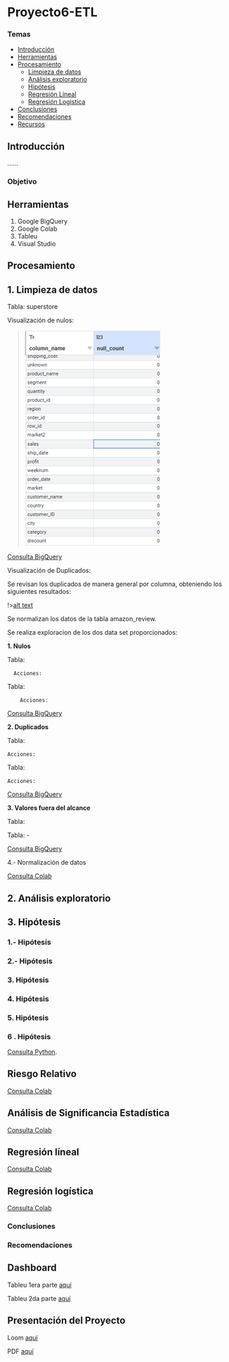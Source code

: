 # Proyecto6-ETL



### Temas

- [Introducción](#introducción)
- [Herramientas](#herramientas)
- [Procesamiento](#procesamiento)
  - [Limpieza de datos ](#limpieza_de_datos)
  - [Análisis exploratorio](#análisis_exploratorio)
  - [Hipótesis](#hipótesis)
  - [Regresión Líneal](#regresion_lineal)
  - [Regresión Logistica](#regresion_logistica)
- [Conclusiones](#Conclusiones)
- [Recomendaciones](#Recomendaciones)
- [Recursos](#Recursos)

## Introducción
......


### Objetivo


## **Herramientas**
  1. Google BigQuery
  2. Google Colab
  3. Tableu
  4. Visual Studio

## **Procesamiento**

## 1. Limpieza de datos 

Tabla: superstore

Visualización de nulos:

>![alt text](Imagenes/Nulos.png)

[Consulta BigQuery](SQL/Nulos)

Visualización de Duplicados:

Se revisan los duplicados de manera general por columna, obteniendo los siguientes resultados:

!>[alt text](image.png)

Se normalizan los datos de la tabla amazon_review.

Se realiza exploracion de los dos data set proporcionados:

**1. Nulos**

Tabla: 


      Acciones: 

Tabla: 



        Acciones: 
        
 
 [Consulta BigQuery](SQL/nulls)


**2. Duplicados**

Tabla:


    Acciones:
    

Tabla: 

    Acciones: 
    

[Consulta BigQuery](SQL/Duplicados_product)

**3. Valores fuera del alcance** 

Tabla: 

Tabla: - 

[Consulta BigQuery](SQL/FAlcance)

4.- Normalización de datos


[Consulta Colab](Colab/Proyecto4_Limpieza_Procesamiento.ipynb) 


## 2. Análisis exploratorio

## 3. Hipótesis

### 1.- Hipótesis 

### 2.- Hipótesis

### 3. Hipótesis 

### 4. Hipótesis 

### 5. Hipótesis 

### 6 . Hipótesis 

[Consulta Python](Colab/P4_AnalisisExploratorio.ipynb).

## Riesgo Relativo

 [Consulta Colab](Colab/P4_RiesgoRelativo.ipynb)

## **Análisis de Significancia Estadística**

 [Consulta Colab](Colab/P4_Significancia.ipynb)

## **Regresión líneal**


  [Consulta Colab](Colab/P4_RegresionLineal.ipynb)

## **Regresión logística**

  [Consulta Colab](Colab/P4_RegresionLogistica.ipynb)

### **Conclusiones**


### **Recomendaciones**



## **Dashboard**

Tableu 1era parte [aquí](https://public.tableau.com/app/profile/teresa.alejandra.martinez.vargas/viz/DataLab-amazon1/Dashboard1?publish=yes)

Tableu 2da parte [aquí](https://public.tableau.com/app/profile/teresa.alejandra.martinez.vargas/viz/DataLab-amazon/Dashboard2?publish=yes)

## Presentación del Proyecto 
Loom [aquí](https://www.loom.com/share/a60c807883a440969666e495dd5edefd?sid=874872a1-fdb7-49c8-86c0-182cfc36f778)

PDF [aquí](https://drive.google.com/file/d/1CUbB37qTPLpsM2heo-EqDjsKOdm8zJJI/view?usp=sharing)
